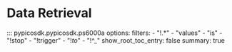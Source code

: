 # Data Retrieval
::: pypicosdk.pypicosdk.ps6000a
    options:
        filters:
        - "!.*"
        - "values"
        - "is"
        - "!stop"
        - "!trigger"
        - "!_to_"
        - "!^_"
        show_root_toc_entry: false
        summary: true